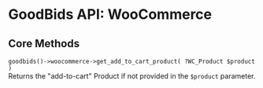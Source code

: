 # GoodBids API: WooCommerce

## Core Methods

`goodbids()->woocommerce->get_add_to_cart_product( ?WC_Product $product )`  
Returns the "add-to-cart" Product if not provided in the `$product` parameter.
